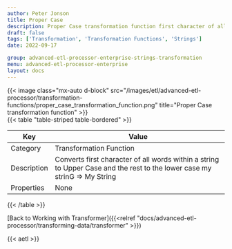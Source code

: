 ```yaml
---
author: Peter Jonson
title: Proper Case
description: Proper Case transformation function first character of all words within a string to Upper Case and the rest to the lower case
draft: false
tags: ['Transformation', 'Transformation Functions', 'Strings']
date: 2022-09-17

group: advanced-etl-processor-enterprise-strings-transformation
menu: advanced-etl-processor-enterprise
layout: docs
---
```


{{< image class="mx-auto d-block"  src="/images/etl/advanced-etl-processor/transformation-functions/proper_case_transformation_function.png" title="Proper Case transformation function" >}}
\
{{< table "table-striped table-bordered" >}}

| Key         | Value                                                                                                                     |
| ----------- | ------------------------------------------------------------------------------------------------------------------------- |
| Category    | Transformation Function                                                                                                   |
| Description | Converts first character of all words within a string to Upper Case and the rest to the lower case my strinG => My String |
| Properties  | None                                                                                                                      |

{{< /table >}}

[Back to Working with Transformer]({{<relref "docs/advanced-etl-processor/transforming-data/transformer" >}})

{{< aetl >}}

